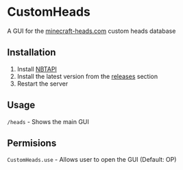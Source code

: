 # CustomHeads
A GUI for the [minecraft-heads.com](https://minecraft-heads.com) custom heads database

## Installation
1. Install [NBTAPI](https://www.spigotmc.org/resources/nbt-api.7939/)
2. Install the latest version from the [releases](https://github.com/lleyton/CustomHeads/releases) section
3. Restart the server

## Usage
`/heads` - Shows the main GUI

## Permisions
`CustomHeads.use` - Allows user to open the GUI (Default: OP)
